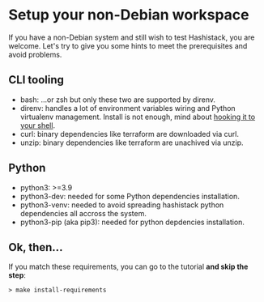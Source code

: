 # Setup your non-Debian workspace

If you have a non-Debian system and still wish to test Hashistack, you are welcome.
Let's try to give you some hints to meet the prerequisites and avoid problems.

## CLI tooling

* bash: ...or zsh but only these two are supported by direnv.
* direnv: handles a lot of environment variables wiring and Python virtualenv management. Install is not enough, 
mind about [hooking it to your shell](https://direnv.net/docs/hook.html).
* curl: binary dependencies like terraform are downloaded via curl.
* unzip: binary dependencies like terraform are unachived via unzip.

## Python

* python3: >=3.9
* python3-dev: needed for some Python dependencies installation.
* python3-venv: needed to avoid spreading hashistack python dependencies all accross the system.
* python3-pip (aka pip3): needed for python depdencies installation.

## Ok, then...

If you match these requirements, you can go to the [](/tutorials/setup_workspace) tutorial __and skip
the step__:

```{code-block}
> make install-requirements
```

